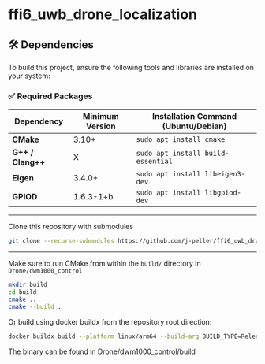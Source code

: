 # ffi6_uwb_drone_localization

## 🛠️ Dependencies

To build this project, ensure the following tools and libraries are installed on your system:

### ✅ Required Packages

| Dependency         | Minimum Version | Installation Command (Ubuntu/Debian)                          |
|--------------------|------------------|---------------------------------------------------------------|
| **CMake**          | 3.10+            | `sudo apt install cmake`                                     |
| **G++ / Clang++**  | X                | `sudo apt install build-essential`                           |
| **Eigen**          | 3.4.0+           | `sudo apt install libeigen3-dev`                             |
| **GPIOD**          | 1.6.3-1+b        | `sudo apt install libgpiod-dev`                             |
---
Clone this repository with submodules

```bash
git clone --recurse-submodules https://github.com/j-peller/ffi6_uwb_drone_localization.git
```
---

Make sure to run CMake from within the `build/` directory in `Drone/dwm1000_control`

```bash
mkdir build
cd build
cmake ..
cmake --build .
```

Or build using docker buildx from the repository root direction:

```bash
docker buildx build --platform linux/arm64 --build-arg BUILD_TYPE=Release -t rpi5_dwm:arm64 --load . --output type=local,dest=Drone/dwm1000_control/build
```

The binary can be found in Drone/dwm1000_control/build